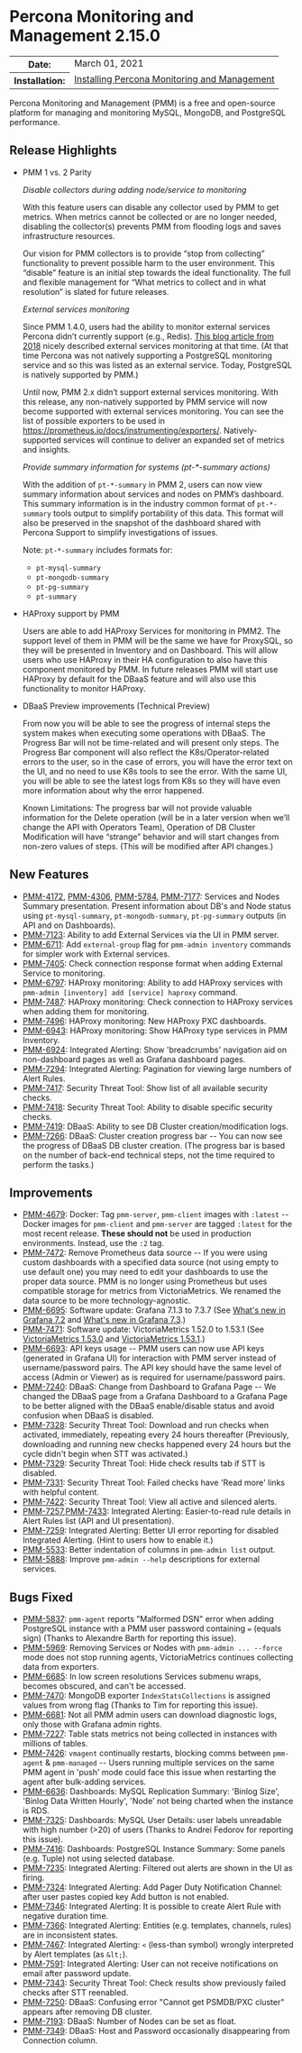 # Percona Monitoring and Management 2.15.0

<table class="docutils field-list" frame="void" rules="none">
  <colgroup>
    <col class="field-name">
    <col class="field-body">
  </colgroup>
  <tbody valign="top">
    <tr class="field-odd field">
      <th class="field-name">Date:</th>
      <td class="field-body">March 01, 2021</td>
    </tr>
    <tr class="field-even field">
      <th class="field-name">Installation:</th>
      <td class="field-body">
        <a class="reference external" href="https://www.percona.com/software/pmm/quickstart">Installing Percona Monitoring and Management</a></td>
    </tr>
  </tbody>
</table>

Percona Monitoring and Management (PMM) is a free and open-source platform for managing and monitoring MySQL, MongoDB, and PostgreSQL performance.

## Release Highlights

- PMM 1 vs. 2 Parity

	_Disable collectors during adding node/service to monitoring_

	With this feature users can disable any collector used by PMM to get metrics. When metrics cannot be collected or are no longer needed, disabling the collector(s) prevents PMM from flooding logs and saves infrastructure resources.

	Our vision for PMM collectors is to provide “stop from collecting” functionality to prevent possible harm to the user environment. This “disable” feature is an initial step towards the ideal functionality. The full and flexible management for “What metrics to collect and in what resolution” is slated for future releases.

	_External services monitoring_

	Since PMM 1.4.0, users had the ability to monitor external services Percona didn’t currently support (e.g., Redis). [This blog article from 2018](https://www.percona.com/blog/2018/02/12/percona-monitoring-management-pmm-support-external-monitoring-services-yes/) nicely described external services monitoring at that time. (At that time Percona was not natively supporting a PostgreSQL monitoring service and so this was listed as an external service. Today, PostgreSQL is natively supported by PMM.)

	Until now, PMM 2.x didn’t support external services monitoring. With this release, any non-natively supported by PMM service will now become supported with external services monitoring. You can see the list of possible exporters to be used in <https://prometheus.io/docs/instrumenting/exporters/>. Natively-supported services will continue to deliver an expanded set of metrics and insights.

	_Provide summary information for  systems  (pt-*-summary actions)_

	With the addition of `pt-*-summary` in PMM 2, users can now view summary information about services and nodes on PMM’s dashboard. This summary information is in the industry common format of `pt-*-summary` tools output to simplify portability of this data. This format will also be preserved in the snapshot of the dashboard shared with Percona Support to simplify investigations of issues.

	Note: `pt-*-summary` includes formats for:

	- `pt-mysql-summary`
	- `pt-mongodb-summary`
	- `pt-pg-summary`
	- `pt-summary`

- HAProxy support by PMM

	Users are able to add HAProxy Services for monitoring in PMM2. The support level of them in PMM will be the same we have for ProxySQL, so they will be presented in Inventory and on Dashboard. This will allow users who use HAProxy in their HA configuration to also have this component monitored by PMM. In future releases PMM will start use HAProxy by default for the DBaaS feature and will also use this functionality to monitor HAProxy.

- DBaaS Preview improvements (Technical  Preview)

	From now you will be able to see the progress of internal steps the system makes when executing some operations with DBaaS. The Progress Bar will not be time-related and will present only steps. The Progress Bar component will also reflect the K8s/Operator-related errors to the user, so in the case of errors, you will have the error text on the UI, and no need to use K8s tools to see the error. With the same UI, you will be able to see the latest logs from K8s so they will have even more information about why the error happened.

	Known Limitations: The progress bar will not provide valuable information for the Delete operation (will be in a later version when we’ll change the API with Operators Team), Operation of DB Cluster Modification will have “strange” behavior and will start changes from non-zero values of steps. (This will be modified after API changes.)

## New Features

* [PMM-4172](https://jira.percona.com/browse/PMM-4172), [PMM-4306](https://jira.percona.com/browse/PMM-4306), [PMM-5784](https://jira.percona.com/browse/PMM-5784), [PMM-7177](https://jira.percona.com/browse/PMM-7177): Services and Nodes Summary presentation. Present information about DB's and Node status using `pt-mysql-summary`, `pt-mongodb-summary`, `pt-pg-summary` outputs (in API and on Dashboards).
* [PMM-7123](https://jira.percona.com/browse/PMM-7123): Ability to add External Services via the UI in PMM server.
* [PMM-6711](https://jira.percona.com/browse/PMM-6711): Add `external-group` flag for `pmm-admin inventory` commands for simpler work with External services.
* [PMM-7405](https://jira.percona.com/browse/PMM-7405): Check connection response format when adding External Service to monitoring.
* [PMM-6797](https://jira.percona.com/browse/PMM-6797): HAProxy monitoring: Ability to add HAProxy services with `pmm-admin [inventory] add [service] haproxy` command.
* [PMM-7487](https://jira.percona.com/browse/PMM-7487): HAProxy monitoring: Check connection to HAProxy services when adding them for monitoring.
* [PMM-7496](https://jira.percona.com/browse/PMM-7496): HAProxy monitoring: New HAProxy PXC dashboards.
* [PMM-6943](https://jira.percona.com/browse/PMM-6943): HAProxy monitoring: Show HAProxy type services in PMM Inventory.
* [PMM-6924](https://jira.percona.com/browse/PMM-6924): Integrated Alerting: Show 'breadcrumbs' navigation aid on non-dashboard pages as well as Grafana dashboard pages.
* [PMM-7294](https://jira.percona.com/browse/PMM-7294): Integrated Alerting: Pagination for viewing large numbers of Alert Rules.
* [PMM-7417](https://jira.percona.com/browse/PMM-7417): Security Threat Tool: Show list of all available security checks.
* [PMM-7418](https://jira.percona.com/browse/PMM-7418): Security Threat Tool: Ability to disable specific security checks.
* [PMM-7419](https://jira.percona.com/browse/PMM-7419): DBaaS: Ability to see DB Cluster creation/modification logs.
* [PMM-7266](https://jira.percona.com/browse/PMM-7266): DBaaS: Cluster creation progress bar -- You can now see the progress of DBaaS DB cluster creation. (The progress bar is based on the number of back-end technical steps, not the time required to perform the tasks.)



## Improvements

* [PMM-4679](https://jira.percona.com/browse/PMM-4679): Docker: Tag `pmm-server`, `pmm-client` images with `:latest` -- Docker images for `pmm-client` and `pmm-server` are tagged `:latest` for the most recent release. **These should not** be used in production environments. Instead, use the `:2` tag.
* [PMM-7472](https://jira.percona.com/browse/PMM-7472): Remove Prometheus data source -- If you were using custom dashboards with a specified data source (not using empty to use default one) you may need to edit your dashboards to use the proper data source. PMM is no longer using Prometheus but uses compatible storage for metrics from VictoriaMetrics. We renamed the data source to be more technology-agnostic.
* [PMM-6695](https://jira.percona.com/browse/PMM-6695): Software update: Grafana 7.1.3 to 7.3.7 (See [What's new in Grafana 7.2](https://grafana.com/docs/grafana/latest/whatsnew/whats-new-in-v7-2) and [What's new in Grafana 7.3](https://grafana.com/docs/grafana/latest/whatsnew/whats-new-in-v7-3/).)
* [PMM-7471](https://jira.percona.com/browse/PMM-7471): Software update: VictoriaMetrics 1.52.0 to 1.53.1 (See [VictoriaMetrics 1.53.0](https://github.com/VictoriaMetrics/VictoriaMetrics/releases/tag/v1.53.0) and [VictoriaMetrics 1.53.1](https://github.com/VictoriaMetrics/VictoriaMetrics/releases/tag/v1.53.1).)
* [PMM-6693](https://jira.percona.com/browse/PMM-6693): API keys usage -- PMM users can now use API keys (generated in Grafana UI) for interaction with PMM server instead of username/password pairs. The API key should have the same level of access (Admin or Viewer) as is required for username/password pairs.
* [PMM-7240](https://jira.percona.com/browse/PMM-7240): DBaaS: Change from Dashboard to Grafana Page -- We changed the DBaaS page from a Grafana Dashboard to a Grafana Page to be better aligned with the DBaaS enable/disable status and avoid confusion when DBaaS is disabled.
* [PMM-7328](https://jira.percona.com/browse/PMM-7328): Security Threat Tool: Download and run checks when activated, immediately, repeating every 24 hours thereafter (Previously, downloading and running new checks happened every 24 hours but the cycle didn't begin when STT was activated.)
* [PMM-7329](https://jira.percona.com/browse/PMM-7329): Security Threat Tool: Hide check results tab if STT is disabled.
* [PMM-7331](https://jira.percona.com/browse/PMM-7331): Security Threat Tool: Failed checks have 'Read more' links with helpful content.
* [PMM-7422](https://jira.percona.com/browse/PMM-7422): Security Threat Tool: View all active and silenced alerts.
* [PMM-7257](https://jira.percona.com/browse/PMM-7257),[PMM-7433](https://jira.percona.com/browse/PMM-7433): Integrated Alerting: Easier-to-read rule details in Alert Rules list (API and UI presentation).
* [PMM-7259](https://jira.percona.com/browse/PMM-7259): Integrated Alerting: Better UI error reporting for disabled Integrated Alerting. (Hint to users how to enable it.)
* [PMM-5533](https://jira.percona.com/browse/PMM-5533): Better indentation of columns in `pmm-admin list` output.
* [PMM-5888](https://jira.percona.com/browse/PMM-5888): Improve `pmm-admin --help` descriptions for external services.



## Bugs Fixed

* [PMM-5837](https://jira.percona.com/browse/PMM-5837): `pmm-agent` reports "Malformed DSN" error when adding PostgreSQL instance with a PMM user password containing `=` (equals sign) (Thanks to Alexandre Barth for reporting this issue).
* [PMM-5969](https://jira.percona.com/browse/PMM-5969): Removing Services or Nodes with `pmm-admin ... --force` mode does not stop running agents, VictoriaMetrics continues collecting data from exporters.
* [PMM-6685](https://jira.percona.com/browse/PMM-6685): In low screen resolutions Services submenu wraps, becomes obscured, and can't be accessed.
* [PMM-7470](https://jira.percona.com/browse/PMM-7470): MongoDB exporter `IndexStatsCollections` is assigned values from wrong flag (Thanks to Tim for reporting this issue).
* [PMM-6681](https://jira.percona.com/browse/PMM-6681): Not all PMM admin users can download diagnostic logs, only those with Grafana admin rights.
* [PMM-7227](https://jira.percona.com/browse/PMM-7227): Table stats metrics not being collected in instances with millions of tables.
* [PMM-7426](https://jira.percona.com/browse/PMM-7426): `vmagent` continually restarts, blocking comms between `pmm-agent` & `pmm-managed` -- Users running multiple services on the same PMM agent in 'push' mode could face this issue when restarting the agent after bulk-adding services.
* [PMM-6636](https://jira.percona.com/browse/PMM-6636): Dashboards: MySQL Replication Summary: 'Binlog Size', 'Binlog Data Written Hourly', 'Node' not being charted when the instance is RDS.
* [PMM-7325](https://jira.percona.com/browse/PMM-7325): Dashboards: MySQL User Details: user labels unreadable with high number (>20) of users (Thanks to Andrei Fedorov for reporting this issue).
* [PMM-7416](https://jira.percona.com/browse/PMM-7416): Dashboards: PostgreSQL Instance Summary: Some panels (e.g. Tuple) not using selected database.
* [PMM-7235](https://jira.percona.com/browse/PMM-7235): Integrated Alerting: Filtered out alerts are shown in the UI as firing.
* [PMM-7324](https://jira.percona.com/browse/PMM-7324): Integrated Alerting: Add Pager Duty Notification Channel: after user pastes copied key Add button is not enabled.
* [PMM-7346](https://jira.percona.com/browse/PMM-7346): Integrated Alerting: It is possible to create Alert Rule with negative duration time.
* [PMM-7366](https://jira.percona.com/browse/PMM-7366): Integrated Alerting: Entities (e.g. templates, channels, rules) are in inconsistent states.
* [PMM-7467](https://jira.percona.com/browse/PMM-7467): Integrated Alerting: `<` (less-than symbol) wrongly interpreted by Alert templates (as `&lt;`).
* [PMM-7591](https://jira.percona.com/browse/PMM-7591): Integrated Alerting: User can not receive notifications on email after password update.
* [PMM-7343](https://jira.percona.com/browse/PMM-7343): Security Threat Tool: Check results show previously failed checks after STT reenabled.
* [PMM-7250](https://jira.percona.com/browse/PMM-7250): DBaaS: Confusing error "Cannot get PSMDB/PXC cluster" appears after removing DB cluster.
* [PMM-7193](https://jira.percona.com/browse/PMM-7193):	DBaaS: Number of Nodes can be set as float.
* [PMM-7349](https://jira.percona.com/browse/PMM-7349): DBaaS: Host and Password occasionally disappearing from Connection column.
